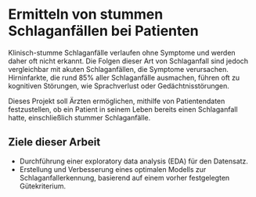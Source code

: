 # Ermitteln von stummen Schlaganfällen bei Patienten

Klinisch-stumme Schlaganfälle verlaufen ohne Symptome und werden daher oft nicht erkannt. Die Folgen dieser Art von Schlaganfall sind jedoch vergleichbar mit akuten Schlaganfällen, die Symptome verursachen. Hirninfarkte, die rund 85% aller Schlaganfälle ausmachen, führen oft zu kognitiven Störungen, wie Sprachverlust oder Gedächtnisstörungen.

Dieses Projekt soll Ärzten ermöglichen, mithilfe von Patientendaten festzustellen, ob ein Patient in seinem Leben bereits einen Schlaganfall hatte, einschließlich stummer Schlaganfälle.

## Ziele dieser Arbeit
  - Durchführung einer exploratory data analysis (EDA) für den Datensatz.
  - Erstellung und Verbesserung eines optimalen Modells zur Schlaganfallerkennung, basierend auf einem vorher festgelegten Gütekriterium.
